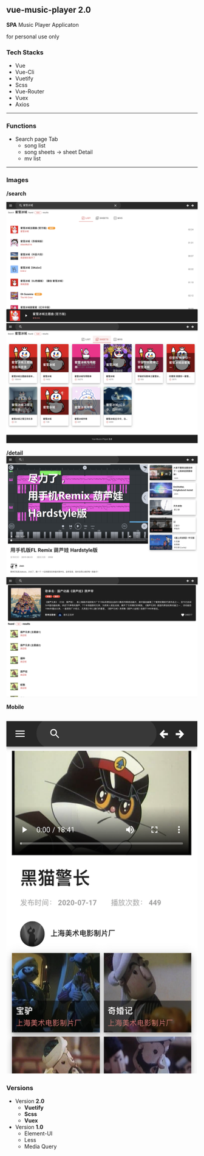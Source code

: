 ## vue-music-player 2.0

**SPA** Music Player Applicaton

for personal use only

### Tech Stacks
- Vue
- Vue-Cli
- Vuetify
- Scss
- Vue-Router
- Vuex
- Axios

---

### Functions
- Search page Tab 
    - song list
    - song sheets
        -> sheet Detail
    - mv list


---

### Images

**/search**

![](./public/images/search-01.png)
![](./public/images/search-02.png)

**/detail**
![](./public/images/detail-mv.png)
![](./public/images/detail-sheet.png)

**Mobile**
<!-- ![](./public/images/mobile-01.png)
![](./public/images/mobile-02.png)
![](./public/images/mobile-03.png) -->
![](./public/images/mobile-04.png)
---

### Versions
- Version **2.0**
    - **Vuetify**
    - **Scss**
    - **Vuex**
- Version **1.0**
    - Element-UI
    - Less
    - Media Query